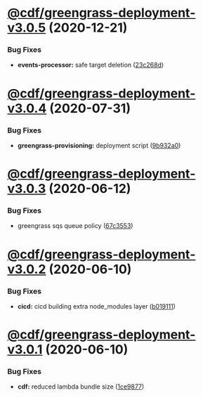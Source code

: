 # [@cdf/greengrass-deployment-v3.0.5](https://git-codecommit.us-west-2.amazonaws.com/v1/repos/cdf-core/compare/@cdf/greengrass-deployment-v3.0.4...@cdf/greengrass-deployment-v3.0.5) (2020-12-21)


### Bug Fixes

* **events-processor:** safe target deletion ([23c268d](https://git-codecommit.us-west-2.amazonaws.com/v1/repos/cdf-core/commit/23c268d1ca40e1b53c8d371f8fb22d0bf34c885f))

# [@cdf/greengrass-deployment-v3.0.4](https://git-codecommit.us-west-2.amazonaws.com/v1/repos/cdf-core/compare/@cdf/greengrass-deployment-v3.0.3...@cdf/greengrass-deployment-v3.0.4) (2020-07-31)


### Bug Fixes

* **greengrass-provisioning:** deployment script ([9b932a0](https://git-codecommit.us-west-2.amazonaws.com/v1/repos/cdf-core/commit/9b932a0a78375186389b0470b7a3591bbd28801c))

# [@cdf/greengrass-deployment-v3.0.3](https://git-codecommit.us-west-2.amazonaws.com/v1/repos/cdf-core/compare/@cdf/greengrass-deployment-v3.0.2...@cdf/greengrass-deployment-v3.0.3) (2020-06-12)


### Bug Fixes

* greengrass sqs queue policy ([67c3553](https://git-codecommit.us-west-2.amazonaws.com/v1/repos/cdf-core/commit/67c3553efaf322a052244958720fc5918d25bc56))

# [@cdf/greengrass-deployment-v3.0.2](https://git-codecommit.us-west-2.amazonaws.com/v1/repos/cdf-core/compare/@cdf/greengrass-deployment-v3.0.1...@cdf/greengrass-deployment-v3.0.2) (2020-06-10)


### Bug Fixes

* **cicd:** cicd building extra node_modules layer ([b019111](https://git-codecommit.us-west-2.amazonaws.com/v1/repos/cdf-core/commit/b019111adadea7bac04ed3aaa35254c3137615e0))

# [@cdf/greengrass-deployment-v3.0.1](https://git-codecommit.us-west-2.amazonaws.com/v1/repos/cdf-core/compare/@cdf/greengrass-deployment-v3.0.0...@cdf/greengrass-deployment-v3.0.1) (2020-06-10)


### Bug Fixes

* **cdf:** reduced lambda bundle size ([1ce9877](https://git-codecommit.us-west-2.amazonaws.com/v1/repos/cdf-core/commit/1ce9877878831dac78b00ddbc5589cadead19d53))
